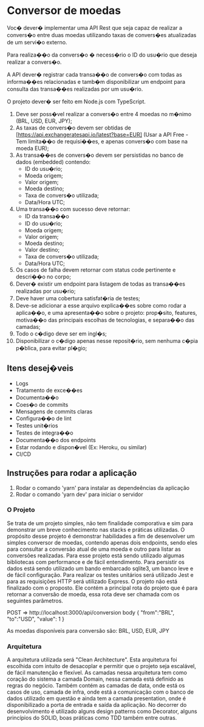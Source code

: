 # Conversor de moedas

Voc� dever� implementar uma API Rest que seja capaz de realizar a convers�o entre duas moedas
utilizando taxas de convers�es atualizadas de um servi�o externo.

Para realiza��o da convers�o � necess�rio o ID do usu�rio que deseja realizar a convers�o.

A API dever� registrar cada transa��o de convers�o com todas as informa��es relacionadas e tamb�m
disponibilizar um endpoint para consulta das transa��es realizadas por um usu�rio.

O projeto dever� ser feito em Node.js com TypeScript.

1. Deve ser poss�vel realizar a convers�o entre 4 moedas no m�nimo (BRL, USD, EUR, JPY);
1. As taxas de convers�o devem ser obtidas de [https://api.exchangeratesapi.io/latest?base=EUR]
   (Usar a API Free - Tem limita��o de requisi��es, e apenas convers�o com base na moeda EUR);
1. As transa��es de convers�o devem ser persistidas no banco de dados (embedded) contendo:
   - ID do usu�rio;
   - Moeda origem;
   - Valor origem;
   - Moeda destino;
   - Taxa de convers�o utilizada;
   - Data/Hora UTC;
1. Uma transa��o com sucesso deve retornar:
   - ID da transa��o
   - ID do usu�rio;
   - Moeda origem;
   - Valor origem;
   - Moeda destino;
   - Valor destino;
   - Taxa de convers�o utilizada;
   - Data/Hora UTC;
1. Os casos de falha devem retornar com status code pertinente e descri��o no corpo;
1. Dever� existir um endpoint para listagem de todas as transa��es realizadas por usu�rio;
1. Deve haver uma cobertura satisfat�ria de testes;
1. Deve-se adicionar a esse arquivo explica��es sobre como rodar a aplica��o, e uma apresenta��o sobre o
   projeto: prop�sito, features, motiva��o das principais escolhas de tecnologias, e separa��o das camadas;
1. Todo o c�digo deve ser em ingl�s;
1. Disponibilizar o c�digo apenas nesse reposit�rio, sem nenhuma c�pia p�blica, para evitar pl�gio;

## Itens desej�veis

- Logs
- Tratamento de exce��es
- Documenta��o
- Coes�o de commits
- Mensagens de commits claras
- Configura��o de lint
- Testes unit�rios
- Testes de integra��o
- Documenta��o dos endpoints
- Estar rodando e dispon�vel (Ex: Heroku, ou similar)
- CI/CD

## Instruções para rodar a aplicação

1. Rodar o comando 'yarn' para instalar as dependeências da aplicação
2. Rodar o comando 'yarn dev' para iniciar o servidor

### O Projeto

Se trata de um projeto simples, não tem finalidade comporativa e sim para demonstrar um breve conhecimento
nas stacks e práticas utilizadas. O propósito desse projeto é demonstrar habilidades a fim de desenvolver
um simples conversor de moedas, contendo apenas dois endpoints, sendo eles para consultar a conversão
atual de uma moeda e outro para listar as conversões realizadas.
Para esse projeto está sendo utilizado algumas bibliotecas com performance e de fácil entendimento. Para persistir os
dados está sendo utilizado um bando embarcado sqlite3, um banco leve e de fácil configuração. Para realizar os testes unitários
será utilizado Jest e para as requisições HTTP será utilizado Express.
O projeto não está finalizado com o proposto. Ele contém a principal rota do projeto que é para retornar a conversão de moeda,
essa rota deve ser chamada com os seguintes parâmetros.

POST => http://localhost:3000/api/conversion
body {
"from":"BRL",
"to":"USD",
"value": 1
}

As moedas disponíveis para conversão são: BRL, USD, EUR, JPY

### Arquitetura

A arquitetura utilizada será "Clean Architecture". Esta arquitetura foi escolhida com intuito de desacoplar e permitir que
o projeto seja escalável, de fácil manutenção e flexível. As camadas nessa arquitetura tem como coração do sistema a camada
Domain, nessa camada está definido as regras do negócio. Também contém as camadas de data, onde está os casos de uso, camada de infra,
onde está a comunicação com o banco de dados utilizado em questão e ainda tem a camada presentation, onde é disponibilizado a porta de entrada
e saída da aplicação. No decorrer do desenvolvimento é utilizado alguns design patterns como Decorator, alguns princípios do SOLID, boas práticas como TDD também entre outras.

